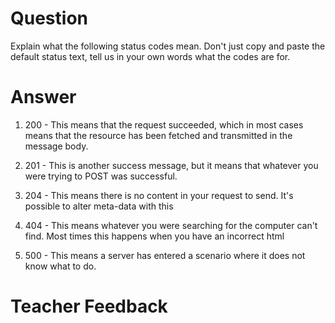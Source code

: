 # Question

Explain what the following status codes mean. Don't just copy and paste the default status text, tell us in your own words what the codes are for.

# Answer

1. 200 - This means that the request succeeded, which in most cases means that the resource has been fetched and transmitted in the message body.

2. 201 - This is another success message, but it means that whatever you were trying to POST was successful.

3. 204 - This means there is no content in your request to send. It's possible to alter meta-data with this

4. 404 - This means whatever you were searching for the computer can't find. Most times this happens when you have an incorrect html

5. 500 - This means a server has entered a scenario where it does not know what to do.

# Teacher Feedback

